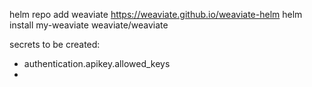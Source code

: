 helm repo add weaviate https://weaviate.github.io/weaviate-helm
helm install my-weaviate weaviate/weaviate

secrets to be created:
- authentication.apikey.allowed_keys
- 